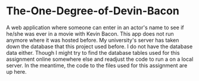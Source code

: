 # The-One-Degree-of-Devin-Bacon
A web application where someone can enter in an actor's name to see if he/she was ever in a movie with Kevin Bacon. This app does not run anymore where it was hosted before. My university's server has taken down the database that this project used before. I do not have the database data either. Though I might try to find the database tables used for this assignment online somewhere else and readjust the code to run a on a local server. In the meantime, the code to the files used for this assignment are up here. 
